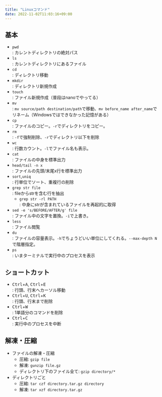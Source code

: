 ```yaml
---
title: "Linuxコマンド"
date: 2022-11-02T11:03:16+09:00
---
```


## 基本
- `pwd`<br>: カレントディレクトリの絶対パス
- `ls`<br>: カレントディレクトリにあるファイル
- `cd`<br>: ディレクトリ移動
- `mkdir`<br>: ディレクトリ新規作成
- `touch`<br>: ファイル新規作成（普段はnanoでやってる）
- `mv`<br>: `mv source/path destination/path`で移動、`mv before_name after_name`でリネーム（Windowsではできなかった記憶がある）
- `cp`<br>: ファイルのコピー。`-r`でディレクトリをコピー。
- `rm`<br>: `-f`で強制削除、`-r`でディレクトリ以下を削除
- `wc`<br>: 行数カウント。`-l`でファイル名も表示。
- `cat`<br>: ファイルの中身を標準出力
- `head/tail -n x`<br>: ファイルの先頭/末尾x行を標準出力
- `sort`,`uniq`<br>: 行単位でソート、重複行の削除
- `grep str file`<br>: fileからstrを含む行を抽出
	- `grep str -rl PATH`<br>: 中身にstrが含まれているファイルを再起的に取得
- `sed -e 's/BEFORE/AFTER/g' file`<br>: ファイル中の文字を置換。`-i`で上書き。
- `less`<br>: ファイル閲覧
- `du`<br>: ファイルの容量表示。`-h`でちょうどいい単位にしてくれる。`--max-depth N`で階層指定。
- `ps`<br>: いまターミナルで実行中のプロセスを表示

## ショートカット
- <kbd>Ctrl</kbd>+<kbd>A</kbd>, <kbd>Ctrl</kbd>+<kbd>E</kbd><br>: 行頭、行末へカーソル移動
- <kbd>Ctrl</kbd>+<kbd>U</kbd>, <kbd>Ctrl</kbd>+<kbd>K</kbd><br>: 行頭、行末まで削除
- <kbd>Ctrl</kbd>+<kbd>W</kbd><br>: 1単語分のコマンドを削除
- <kbd>Ctrl</kbd>+<kbd>C</kbd><br>: 実行中のプロセスを中断

## 解凍・圧縮
- ファイルの解凍・圧縮
	- 圧縮: `gzip file`
	- 解凍: `gunzip file.gz`
	- ディレクトリ下のファイル全て: `gzip directory/*`
- ディレクトリごと
	- 圧縮: `tar czf directory.tar.gz directory`
	- 解凍: `tar xzf directory.tar.gz`

